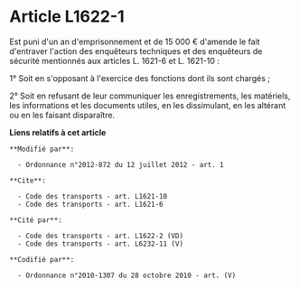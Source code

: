 # Article L1622-1

Est puni d'un an d'emprisonnement et de 15 000 € d'amende le fait d'entraver l'action des enquêteurs techniques et des
enquêteurs de sécurité mentionnés aux articles L. 1621-6 et L. 1621-10 : 

1° Soit en s'opposant à l'exercice des fonctions dont ils sont chargés ; 

2° Soit en refusant de leur communiquer les enregistrements, les matériels, les informations et les documents utiles, en les
dissimulant, en les altérant ou en les faisant disparaître.

**Liens relatifs à cet article**

	**Modifié par**:

	  - Ordonnance n°2012-872 du 12 juillet 2012 - art. 1

	**Cite**:

	  - Code des transports - art. L1621-10
	  - Code des transports - art. L1621-6

	**Cité par**:

	  - Code des transports - art. L1622-2 (VD)
	  - Code des transports - art. L6232-11 (V)

	**Codifié par**:

	  - Ordonnance n°2010-1307 du 28 octobre 2010 - art. (V)
